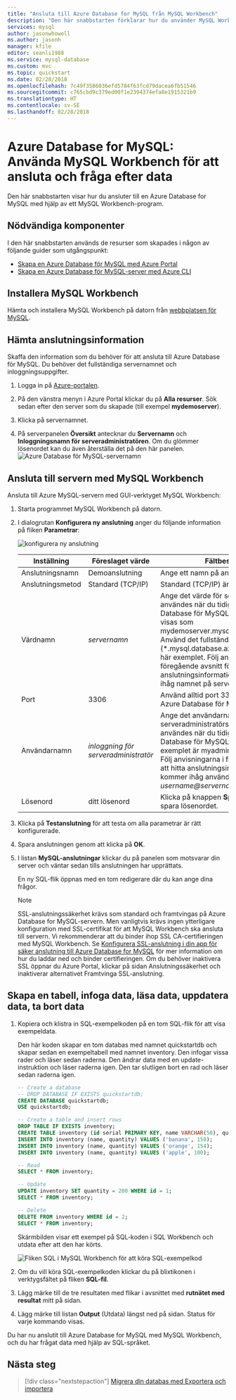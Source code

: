 ```yaml
---
title: "Ansluta till Azure Database for MySQL från MySQL Workbench"
description: "Den här snabbstarten förklarar hur du använder MySQL Workbench för att ansluta till och fråga efter data från Azure Database for MySQL."
services: mysql
author: jasonwhowell
ms.author: jasonh
manager: kfile
editor: seanli1988
ms.service: mysql-database
ms.custom: mvc
ms.topic: quickstart
ms.date: 02/28/2018
ms.openlocfilehash: 7c49f3586036efd5784f63fcd79dacea6fb51546
ms.sourcegitcommit: c765cbd9c379ed00f1e2394374efa8e1915321b9
ms.translationtype: HT
ms.contentlocale: sv-SE
ms.lasthandoff: 02/28/2018
---
```

# <a name="azure-database-for-mysql-use-mysql-workbench-to-connect-and-query-data"></a>Azure Database for MySQL: Använda MySQL Workbench för att ansluta och fråga efter data
Den här snabbstarten visar hur du ansluter till en Azure Database for MySQL med hjälp av ett MySQL Workbench-program. 

## <a name="prerequisites"></a>Nödvändiga komponenter
I den här snabbstarten används de resurser som skapades i någon av följande guider som utgångspunkt:
- [Skapa en Azure Database för MySQL med Azure Portal](./quickstart-create-mysql-server-database-using-azure-portal.md)
- [Skapa en Azure Database för MySQL-server med Azure CLI](./quickstart-create-mysql-server-database-using-azure-cli.md)

## <a name="install-mysql-workbench"></a>Installera MySQL Workbench
Hämta och installera MySQL Workbench på datorn från [webbplatsen för MySQL](https://dev.mysql.com/downloads/workbench/).

## <a name="get-connection-information"></a>Hämta anslutningsinformation
Skaffa den information som du behöver för att ansluta till Azure Database för MySQL. Du behöver det fullständiga servernamnet och inloggningsuppgifter.

1. Logga in på [Azure-portalen](https://portal.azure.com/).

2. På den vänstra menyn i Azure Portal klickar du på **Alla resurser**. Sök sedan efter den server som du skapade (till exempel **mydemoserver**).

3. Klicka på servernamnet.

4. På serverpanelen **Översikt** antecknar du **Servernamn** och **Inloggningsnamn för serveradministratören**. Om du glömmer lösenordet kan du även återställa det på den här panelen.
 ![Azure Database för MySQL-servernamn](./media/connect-php/1_server-overview-name-login.png)

## <a name="connect-to-the-server-by-using-mysql-workbench"></a>Ansluta till servern med MySQL Workbench 
Ansluta till Azure MySQL-servern med GUI-verktyget MySQL Workbench:

1.  Starta programmet MySQL Workbench på datorn. 

2.  I dialogrutan **Konfigurera ny anslutning** anger du följande information på fliken **Parametrar**:

    ![konfigurera ny anslutning](./media/connect-workbench/2-setup-new-connection.png)

    | **Inställning** | **Föreslaget värde** | **Fältbeskrivning** |
    |---|---|---|
    |   Anslutningsnamn | Demoanslutning | Ange ett namn på anslutningen. |
    | Anslutningsmetod | Standard (TCP/IP) | Standard (TCP/IP) är tillräckligt. |
    | Värdnamn | *servernamn* | Ange det värde för servernamn som användes när du tidigare skapade Azure Database för MySQL. Vår exempelserver visas som mydemoserver.mysql.database.azure.com. Använd det fullständiga domännamnet (\*.mysql.database.azure.com) som i det här exemplet. Följ anvisningarna i föregående avsnitt för att hitta anslutningsinformation om du inte kommer ihåg namnet på servern.  |
    | Port | 3306 | Använd alltid port 3306 när du ansluter till Azure Database för MySQL. |
    | Användarnamn |  *inloggning för serveradministratör* | Ange det användarnamn för serveradministratörsinloggning som användes när du tidigare skapade Azure Database för MySQL. Vår användarnamn i exemplet är myadmin@mydemoserver. Följ anvisningarna i föregående avsnitt för att hitta anslutningsinformation om du inte kommer ihåg användarnamnet. Formatet är *username@servername*.
    | Lösenord | ditt lösenord | Klicka på knappen **Spara i valvet...** för att spara lösenordet. |

3.   Klicka på **Testanslutning** för att testa om alla parametrar är rätt konfigurerade. 

4.   Spara anslutningen genom att klicka på **OK**. 

5.   I listan **MySQL-anslutningar** klickar du på panelen som motsvarar din server och väntar sedan tills anslutningen har upprättats.

        En ny SQL-flik öppnas med en tom redigerare där du kan ange dina frågor.
    
        > [!NOTE]
        > SSL-anslutningssäkerhet krävs som standard och framtvingas på Azure Database for MySQL-servern. Men vanligtvis krävs ingen ytterligare konfiguration med SSL-certifikat för att MySQL Workbench ska ansluta till servern. Vi rekommenderar att du binder ihop SSL CA-certifieringen med MySQL Workbench. Se [Konfigurera SSL-anslutning i din app för säker anslutning till Azure Database for MySQL](./howto-configure-ssl.md) för mer information om hur du laddar ned och binder certifieringen.  Om du behöver inaktivera SSL öppnar du Azure Portal, klickar på sidan Anslutningssäkerhet och inaktiverar alternativet Framtvinga SSL-anslutning.

## <a name="create-a-table-insert-data-read-data-update-data-delete-data"></a>Skapa en tabell, infoga data, läsa data, uppdatera data, ta bort data
1. Kopiera och klistra in SQL-exempelkoden på en tom SQL-flik för att visa exempeldata.

    Den här koden skapar en tom databas med namnet quickstartdb och skapar sedan en exempeltabell med namnet inventory. Den infogar vissa rader och läser sedan raderna. Den ändrar data med en update-instruktion och läser raderna igen. Den tar slutligen bort en rad och läser sedan raderna igen.
    
    ```sql
    -- Create a database
    -- DROP DATABASE IF EXISTS quickstartdb;
    CREATE DATABASE quickstartdb;
    USE quickstartdb;
    
    -- Create a table and insert rows
    DROP TABLE IF EXISTS inventory;
    CREATE TABLE inventory (id serial PRIMARY KEY, name VARCHAR(50), quantity INTEGER);
    INSERT INTO inventory (name, quantity) VALUES ('banana', 150);
    INSERT INTO inventory (name, quantity) VALUES ('orange', 154);
    INSERT INTO inventory (name, quantity) VALUES ('apple', 100);
    
    -- Read
    SELECT * FROM inventory;
    
    -- Update
    UPDATE inventory SET quantity = 200 WHERE id = 1;
    SELECT * FROM inventory;
    
    -- Delete
    DELETE FROM inventory WHERE id = 2;
    SELECT * FROM inventory;
    ```

    Skärmbilden visar ett exempel på SQL-koden i SQL Workbench och utdata efter att den har körts.
    
    ![Fliken SQL i MySQL Workbench för att köra SQL-exempelkod](media/connect-workbench/3-workbench-sql-tab.png)

2. Om du vill köra SQL-exempelkoden klickar du på blixtikonen i verktygsfältet på fliken **SQL-fil**.
3. Lägg märke till de tre resultaten med flikar i avsnittet med **rutnätet med resultat** mitt på sidan. 
4. Lägg märke till listan **Output** (Utdata) längst ned på sidan. Status för varje kommando visas. 

Du har nu anslutit till Azure Database for MySQL med MySQL Workbench, och du har frågat data med hjälp av SQL-språket.

## <a name="next-steps"></a>Nästa steg
> [!div class="nextstepaction"]
> [Migrera din databas med Exportera och importera](./concepts-migrate-import-export.md)
